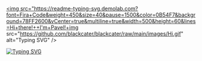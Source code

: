 <a href="https://git.io/typing-svg"><img src="https://readme-typing-svg.demolab.com?font=Fira+Code&weight=450&size=40&pause=1500&color=0B54F7&background=78FF2600&vCenter=true&multiline=true&width=500&height=60&lines=Hi+there!++I'm+Pavel!+img src="https://github.com/blackcater/blackcater/raw/main/images/Hi.gif" alt="Typing SVG" /></a>

<a href="https://git.io/typing-svg"><img src="https://readme-typing-svg.demolab.com?font=Fira+Code&weight=450&size=40&pause=1000&color=0B54F7&background=78FF2600&vCenter=true&multiline=true&width=600&height=70&lines=Hi+there!++I'm+Pavel!+👋" alt="Typing SVG" /></a>
